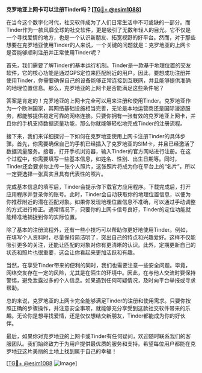 **克罗地亚上网卡可以注册Tinder吗？[[TG💪+ @esim1088](https://t.me/s/esim1088)]**

在当今这个数字化时代，社交软件成为了人们日常生活中不可或缺的一部分。而Tinder作为一款风靡全球的社交软件，更是吸引了无数年轻人的目光。它不仅是一个寻找爱情的地方，也是一个认识新朋友、拓宽视野的好平台。然而，对于那些想要在克罗地亚使用Tinder的人来说，一个关键的问题就是：克罗地亚的上网卡是否能够顺利注册并正常使用Tinder呢？

首先，我们需要了解Tinder的基本运行机制。Tinder是一款基于地理位置的交友软件，它的核心功能是通过GPS定位来匹配附近的用户。因此，要想成功注册并使用Tinder，你需要确保自己的设备能够正常连接到互联网，并且能够提供准确的地理位置信息。那么，克罗地亚的上网卡是否能满足这些条件呢？

答案是肯定的！克罗地亚的上网卡完全可以用来注册和使用Tinder。克罗地亚作为一个欧洲国家，其网络基础设施相当完善，无论是本地运营商还是国际漫游服务，都能够提供稳定可靠的网络连接。只要你拥有一张有效的克罗地亚上网卡，并且你的手机支持数据流量功能，那么你就能够轻松地完成Tinder的注册流程。

接下来，我们来详细探讨一下如何在克罗地亚使用上网卡注册Tinder的具体步骤。首先，你需要确保自己的手机已经插入了克罗地亚的SIM卡，并且已经激活了数据流量服务。接着，打开手机浏览器，输入Tinder的官方网站进行注册。在这个过程中，你需要填写一些基本信息，如姓名、性别、出生日期等。同时，Tinder还会要求你上传一张个人照片，这张照片将成为你在平台上的“名片”，所以一定要选择一张真实且具有代表性的照片。

完成基本信息的填写后，Tinder会提示你下载官方应用程序。下载完成后，打开应用程序并登录你的账号。此时，Tinder会自动获取你的地理位置信息，以便为你推荐附近的潜在匹配对象。如果你发现地理位置信息不准确，可以通过手动调整的方式进行修正。通常情况下，只要你的上网卡信号良好，Tinder的定位功能就能精准地捕捉到你的实际位置。

除了基本的注册流程外，还有一些小技巧可以帮助你更好地使用Tinder。例如，在填写个人资料时，尽量保持简洁明了，突出自己的特点和兴趣爱好。这样不仅能吸引更多的关注，还能让匹配的对象对你有更清晰的认识。此外，定期更新自己的状态和照片也很重要，这会让你看起来更加活跃和有趣。

当然，在享受Tinder带来的便利的同时，我们也需要注意一些安全问题。毕竟，网络交友存在一定的风险，尤其是在陌生的环境中。因此，在与他人交流时要保持警惕，避免泄露过多的个人信息。如果遇到任何可疑情况，及时向平台举报或寻求帮助。

总的来说，克罗地亚的上网卡完全能够满足Tinder的注册和使用需求。只要你按照正确的步骤操作，并注意安全事项，就能够充分享受到这款社交软件带来的乐趣。无论你是想寻找爱情，还是仅仅想结交新朋友，Tinder都能成为你的好伙伴。

最后，如果你对克罗地亚的上网卡或Tinder有任何疑问，欢迎随时联系我们的客服团队。我们始终致力于为用户提供最优质的服务和支持。希望每位用户都能在克罗地亚这片美丽的土地上找到属于自己的幸福！

[[TG💪+ @esim1088](https://t.me/s/esim1088) ![Image](https://i.postimg.cc/4NQfJmqS/Snipaste-2025-05-13-00-14-12.png)]